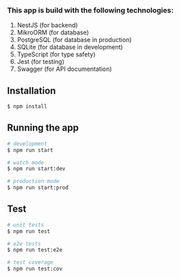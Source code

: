 ### This app is build with the following technologies:

1. NestJS (for backend)
2. MikroORM (for database)
3. PostgreSQL (for database in production)
4. SQLite (for database in development)
5. TypeScript (for type safety)
6. Jest (for testing)
7. Swagger (for API documentation)

## Installation

```bash
$ npm install
```

## Running the app

```bash
# development
$ npm run start

# watch mode
$ npm run start:dev

# production mode
$ npm run start:prod
```

## Test

```bash
# unit tests
$ npm run test

# e2e tests
$ npm run test:e2e

# test coverage
$ npm run test:cov
```

